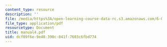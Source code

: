 ```yaml
---
content_type: resource
description: ''
file: /media/https%3A/open-learning-course-data-rc.s3.amazonaws.com/6-021j-quantitative-physiology-cells-and-tissues-fall-2004/dcf09f6e9e48390c841f7603c6fbd774_manual4.pdf
file_type: application/pdf
resourcetype: Document
title: manual4.pdf
uid: dcf09f6e-9e48-390c-841f-7603c6fbd774
---
```

